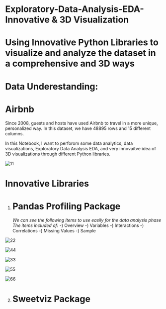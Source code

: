 # Exploratory-Data-Analysis-EDA-Innovative & 3D Visualization
# Using Innovative Python Libraries to visualize and analyze the dataset in a comprehensive and 3D ways

# Data Underestanding:
# Airbnb
Since 2008, guests and hosts have used Airbnb to travel in a more unique, personalized way. In this dataset, we have 48895 rows and 15 different columns.

In this Notebook, I want to perforom some data analytics, data visualizations, Exploratory Data Analysis EDA, and very innovaitve idea of 3D visualizations through different Python libraries.

![11](https://user-images.githubusercontent.com/57557590/105409177-51372780-5c45-11eb-9a8f-e081b3fd03fe.jpg)

# Innovative Libraries
1) # Pandas Profiling Package
   *We can see the following items to use easily for the data analysis phase*
   *The items included of:*
   -) Overview
   -) Variables
   -) Interactions
   -) Correlations
   -) Missing Values
   -) Sample
   
![22](https://user-images.githubusercontent.com/57557590/105410113-b3dcf300-5c46-11eb-8daf-fe0ef7bd1f56.PNG)

![44](https://user-images.githubusercontent.com/57557590/105410683-92c8d200-5c47-11eb-9f81-d100f9426843.PNG)

![33](https://user-images.githubusercontent.com/57557590/105410119-b63f4d00-5c46-11eb-862d-005bdb01968d.PNG)

![55](https://user-images.githubusercontent.com/57557590/105410689-98261c80-5c47-11eb-9e24-2ea88b14bfab.PNG)

![66](https://user-images.githubusercontent.com/57557590/105410697-9a887680-5c47-11eb-8872-2336acc7f5f3.PNG)


2) # Sweetviz Package

